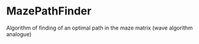 MazePathFinder
==============

Algorithm of finding of an optimal path in the maze matrix (wave algorithm analogue)
